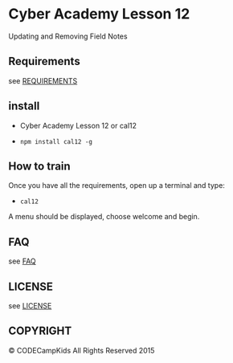 # Cyber Academy Lesson 12

Updating and Removing Field Notes

## Requirements

  see [REQUIREMENTS](../REQUIREMENTS.md)

## install

*  Cyber Academy Lesson 12 or cal12

  - `npm install cal12 -g`

## How to train

Once you have all the requirements, open up a terminal and type:

  - `cal12`

A menu should be displayed, choose welcome and begin.

## FAQ

  see [FAQ](../FAQ.md)

## LICENSE

see [LICENSE](../LICENSE)

## COPYRIGHT

&copy; CODECampKids All Rights Reserved 2015
